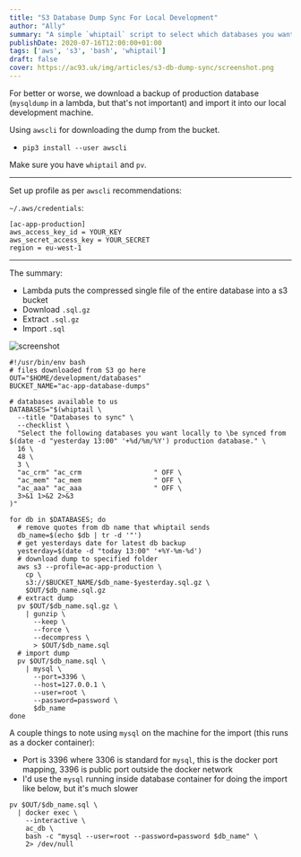 ```yaml
---
title: "S3 Database Dump Sync For Local Development"
author: "Ally"
summary: "A simple `whiptail` script to select which databases you want to refresh for local development work. Downloads using `awscli` and some `pv` for progress on decompressing and importing."
publishDate: 2020-07-16T12:00:00+01:00
tags: ['aws', 's3', 'bash', 'whiptail']
draft: false
cover: https://ac93.uk/img/articles/s3-db-dump-sync/screenshot.png
---
```


For better or worse, we download a backup of production database (`mysqldump` in a lambda, but that's not important) and import it into our local development machine.

Using `awscli` for downloading the dump from the bucket.

* `pip3 install --user awscli`

Make sure you have `whiptail` and `pv`.

---

Set up profile as per `awscli` recommendations:

`~/.aws/credentials`:

```text
[ac-app-production]
aws_access_key_id = YOUR_KEY
aws_secret_access_key = YOUR_SECRET
region = eu-west-1
```

---

The summary:

* Lambda puts the compressed single file of the entire database into a s3 bucket
* Download `.sql.gz`
* Extract `.sql.gz`
* Import `.sql`

![screenshot](/img/articles/s3-db-dump-sync/screenshot.png)

```shell script
#!/usr/bin/env bash
# files downloaded from S3 go here
OUT="$HOME/development/databases"
BUCKET_NAME="ac-app-database-dumps"

# databases available to us
DATABASES="$(whiptail \
  --title "Databases to sync" \
  --checklist \
  "Select the following databases you want locally to \be synced from $(date -d "yesterday 13:00" '+%d/%m/%Y') production database." \
  16 \
  48 \
  3 \
  "ac_crm" "ac_crm                  " OFF \
  "ac_mem" "ac_mem                  " OFF \
  "ac_aaa" "ac_aaa                  " OFF \
  3>&1 1>&2 2>&3
)"

for db in $DATABASES; do
  # remove quotes from db name that whiptail sends
  db_name=$(echo $db | tr -d '"')
  # get yesterdays date for latest db backup
  yesterday=$(date -d "today 13:00" '+%Y-%m-%d')
  # download dump to specified folder
  aws s3 --profile=ac-app-production \
    cp \
    s3://$BUCKET_NAME/$db_name-$yesterday.sql.gz \
    $OUT/$db_name.sql.gz  
  # extract dump
  pv $OUT/$db_name.sql.gz \
    | gunzip \
      --keep \
      --force \
      --decompress \
      > $OUT/$db_name.sql
  # import dump
  pv $OUT/$db_name.sql \
    | mysql \
      --port=3396 \
      --host=127.0.0.1 \
      --user=root \
      --password=password \
      $db_name
done
```


A couple things to note using `mysql` on the machine for the import (this runs as a docker container):

* Port is 3396 where 3306 is standard for `mysql`, this is the docker port mapping, 3396 is public port outside the docker network
* I'd use the `mysql` running inside database container for doing the import like below, but it's much slower

```shell script
pv $OUT/$db_name.sql \
  | docker exec \
    --interactive \
    ac_db \
    bash -c "mysql --user=root --password=password $db_name" \
    2> /dev/null
```
